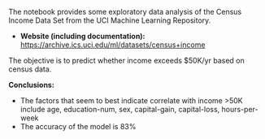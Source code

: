 The notebook provides some exploratory data analysis of the Census Income Data Set from the UCI Machine Learning Repository.
- **Website (including documentation):** https://archive.ics.uci.edu/ml/datasets/census+income

 The objective is to predict whether income exceeds $50K/yr based on census data.

**Conclusions:**
- The factors that seem to best indicate correlate with income >50K include age, education-num, sex, capital-gain, capital-loss, hours-per-week
- The accuracy of the model is 83%
